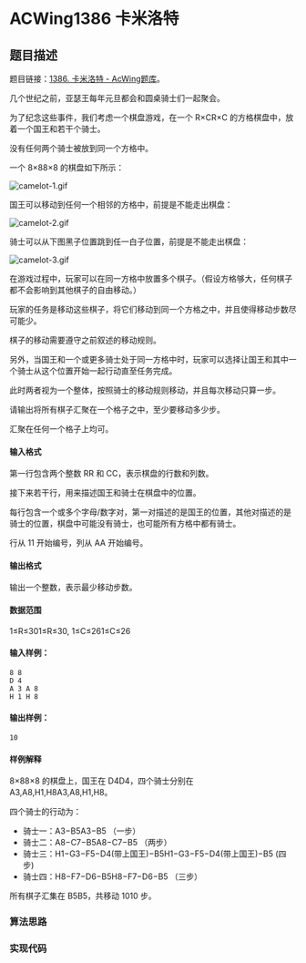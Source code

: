 # ACWing1386 卡米洛特

## 题目描述

题目链接：[1386. 卡米洛特 - AcWing题库](https://www.acwing.com/problem/content/1388/)。

几个世纪之前，亚瑟王每年元旦都会和圆桌骑士们一起聚会。

为了纪念这些事件，我们考虑一个棋盘游戏，在一个 R×CR×C 的方格棋盘中，放着一个国王和若干个骑士。

没有任何两个骑士被放到同一个方格中。

一个 8×88×8 的棋盘如下所示：

![camelot-1.gif](https://cdn.acwing.com/media/article/image/2020/02/27/19_d55e4b4a59-camelot-1.gif)

国王可以移动到任何一个相邻的方格中，前提是不能走出棋盘：

![camelot-2.gif](https://cdn.acwing.com/media/article/image/2020/02/27/19_0a7e528e59-camelot-2.gif)

骑士可以从下图黑子位置跳到任一白子位置，前提是不能走出棋盘：

![camelot-3.gif](https://cdn.acwing.com/media/article/image/2020/02/27/19_4430475859-camelot-3.gif)

在游戏过程中，玩家可以在同一方格中放置多个棋子。（假设方格够大，任何棋子都不会影响到其他棋子的自由移动。）

玩家的任务是移动这些棋子，将它们移动到同一个方格之中，并且使得移动步数尽可能少。

棋子的移动需要遵守之前叙述的移动规则。

另外，当国王和一个或更多骑士处于同一方格中时，玩家可以选择让国王和其中一个骑士从这个位置开始一起行动直至任务完成。

此时两者视为一个整体，按照骑士的移动规则移动，并且每次移动只算一步。

请输出将所有棋子汇聚在一个格子之中，至少要移动多少步。

汇聚在任何一个格子上均可。

#### 输入格式

第一行包含两个整数 RR 和 CC，表示棋盘的行数和列数。

接下来若干行，用来描述国王和骑士在棋盘中的位置。

每行包含一个或多个字母/数字对，第一对描述的是国王的位置，其他对描述的是骑士的位置，棋盘中可能没有骑士，也可能所有方格中都有骑士。

行从 11 开始编号，列从 AA 开始编号。

#### 输出格式

输出一个整数，表示最少移动步数。

#### 数据范围

1≤R≤301≤R≤30,
1≤C≤261≤C≤26

#### 输入样例：

```
8 8
D 4
A 3 A 8
H 1 H 8
```

#### 输出样例：

```
10
```

#### 样例解释

8×88×8 的棋盘上，国王在 D4D4，四个骑士分别在 A3,A8,H1,H8A3,A8,H1,H8。

四个骑士的行动为：

- 骑士一：A3−B5A3−B5 （一步）
- 骑士二：A8−C7−B5A8−C7−B5 （两步）
- 骑士三：H1−G3−F5−D4(带上国王)−B5H1−G3−F5−D4(带上国王)−B5 (四步)
- 骑士四：H8−F7−D6−B5H8−F7−D6−B5 （三步）

所有棋子汇集在 B5B5，共移动 1010 步。

### 算法思路



### 实现代码